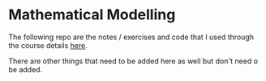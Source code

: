 # Mathematical Modelling 

The following repo are the notes / exercises and code that I used through the course details [here](https://www.youtube.com/playlist?list=PLl_ncesshp_C-URStf-LwhYCbFGE70_jq). 


There are other things that need to be added here as well but don't need o be added.